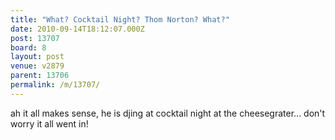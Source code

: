 ```yaml
---
title: "What? Cocktail Night? Thom Norton? What?"
date: 2010-09-14T18:12:07.000Z
post: 13707
board: 8
layout: post
venue: v2879
parent: 13706
permalink: /m/13707/
---
```

ah it all makes sense, he is djing at cocktail night at the cheesegrater... don't worry it all went in!
